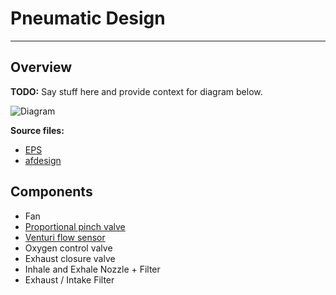 # Pneumatic Design

-------------

## Overview

**TODO:** Say stuff here and provide context for diagram below.

![Diagram](pneumatic_diagram.png)

**Source files:**

* [EPS](pneumatic_diagram.eps)
* [afdesign](pneumatic_diagram.afdesign)

## Components

- Fan
- [Proportional pinch valve](/2_Research_&_Development/Project-Pinch_Valve)
- [Venturi flow sensor](/2_Research_&_Development/Project-Venturi)
- Oxygen control valve
- Exhaust closure valve
- Inhale and Exhale Nozzle + Filter
- Exhaust / Intake Filter

